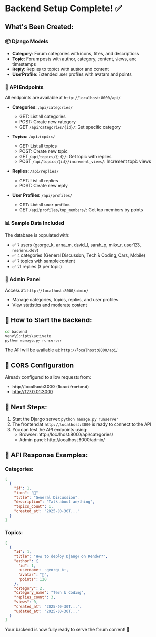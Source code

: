 # Backend Setup Complete! ✅

## What's Been Created:

### 📦 Django Models
- **Category**: Forum categories with icons, titles, and descriptions
- **Topic**: Forum posts with author, category, content, views, and timestamps
- **Reply**: Replies to topics with author and content
- **UserProfile**: Extended user profiles with avatars and points

### 🔌 API Endpoints

All endpoints are available at `http://localhost:8000/api/`

- **Categories**: `/api/categories/`
  - GET: List all categories
  - POST: Create new category
  - GET `/api/categories/{id}/`: Get specific category

- **Topics**: `/api/topics/`
  - GET: List all topics
  - POST: Create new topic
  - GET `/api/topics/{id}/`: Get topic with replies
  - POST `/api/topics/{id}/increment_views/`: Increment topic views

- **Replies**: `/api/replies/`
  - GET: List all replies
  - POST: Create new reply

- **User Profiles**: `/api/profiles/`
  - GET: List all user profiles
  - GET `/api/profiles/top_members/`: Get top members by points

### 📊 Sample Data Included

The database is populated with:
- ✅ 7 users (george_k, anna_m, david_l, sarah_p, mike_r, user123, mariam_dev)
- ✅ 4 categories (General Discussion, Tech & Coding, Cars, Mobile)
- ✅ 7 topics with sample content
- ✅ 21 replies (3 per topic)

### 🔐 Admin Panel

Access at: `http://localhost:8000/admin/`
- Manage categories, topics, replies, and user profiles
- View statistics and moderate content

## 🚀 How to Start the Backend:

```bash
cd backend
venv\Scripts\activate
python manage.py runserver
```

The API will be available at: `http://localhost:8000/api/`

## 🔗 CORS Configuration

Already configured to allow requests from:
- http://localhost:3000 (React frontend)
- http://127.0.0.1:3000

## 📝 Next Steps:

1. Start the Django server: `python manage.py runserver`
2. The frontend at `http://localhost:3000` is ready to connect to the API
3. You can test the API endpoints using:
   - Browser: http://localhost:8000/api/categories/
   - Admin panel: http://localhost:8000/admin/

## 🎯 API Response Examples:

### Categories:
```json
[
  {
    "id": 1,
    "icon": "💬",
    "title": "General Discussion",
    "description": "Talk about anything",
    "topics_count": 1,
    "created_at": "2025-10-30T..."
  }
]
```

### Topics:
```json
[
  {
    "id": 1,
    "title": "How to deploy Django on Render?",
    "author": {
      "id": 1,
      "username": "george_k",
      "avatar": "👤",
      "points": 120
    },
    "category": 2,
    "category_name": "Tech & Coding",
    "replies_count": 3,
    "views": 0,
    "created_at": "2025-10-30T...",
    "updated_at": "2025-10-30T..."
  }
]
```

Your backend is now fully ready to serve the forum content! 🎉
